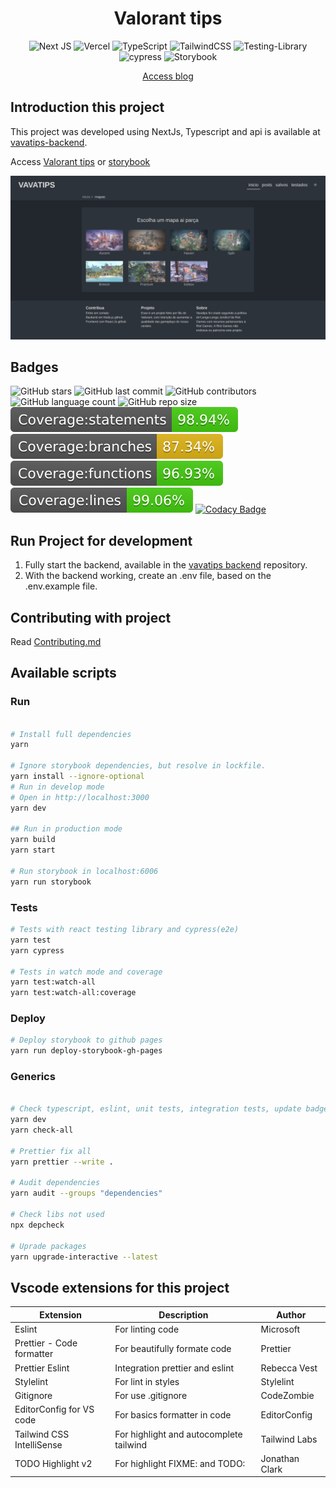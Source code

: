 <div align="center">

# Valorant tips

![Next JS](https://img.shields.io/badge/Next-black?style=for-the-badge&logo=next.js&logoColor=white)
![Vercel](https://img.shields.io/badge/vercel-%23000000.svg?style=for-the-badge&logo=vercel&logoColor=white)
![TypeScript](https://img.shields.io/badge/typescript-%23007ACC.svg?style=for-the-badge&logo=typescript&logoColor=white)
![TailwindCSS](https://img.shields.io/badge/tailwindcss-%2338B2AC.svg?style=for-the-badge&logo=tailwind-css&logoColor=white)
![Testing-Library](https://img.shields.io/badge/-TestingLibrary-%23E33332?style=for-the-badge&logo=testing-library&logoColor=white)
![cypress](https://img.shields.io/badge/-cypress-%23E5E5E5?style=for-the-badge&logo=cypress&logoColor=058a5e)
![Storybook](https://cdn.jsdelivr.net/gh/storybookjs/brand@main/badge/badge-storybook.svg)
  
  <a href="https://valorant-tips.vercel.app/" target="blank">Access blog</a>
</div>

## Introduction this project
This project was developed using NextJs, Typescript and api is available at [vavatips-backend](https://github.com/gabrielogregorio/valorant-tips-api).

Access [Valorant tips](https://valorant-tips.vercel.app/) or [storybook](https://gabrielogregorio.github.io/valorant-tips/)

![](public/home.png)
## Badges

![GitHub stars](https://img.shields.io/github/stars/gabrielogregorio/vavatips-frontend)
![GitHub last commit](https://img.shields.io/github/last-commit/gabrielogregorio/vavatips-frontend?style=flat-square)
![GitHub contributors](https://img.shields.io/github/contributors/gabrielogregorio/vavatips-frontend)
![GitHub language count](https://img.shields.io/github/languages/count/gabrielogregorio/vavatips-frontend)
![GitHub repo size](https://img.shields.io/github/repo-size/gabrielogregorio/vavatips-frontend) ![statements](./coverage/badge-statements.svg) ![branchs](./coverage/badge-branches.svg) ![functions](./coverage/badge-functions.svg) ![lines](./coverage/badge-lines.svg) [![Codacy Badge](https://app.codacy.com/project/badge/Grade/aa7397922b484be6943daaa86f16f919)](https://www.codacy.com/gh/gabrielogregorio/valorant-tips/dashboard?utm_source=github.com&amp;utm_medium=referral&amp;utm_content=gabrielogregorio/valorant-tips&amp;utm_campaign=Badge_Grade)

## Run Project for development

1.  Fully start the backend, available in the [vavatips backend](https://github.com/gabrielogregorio/vavatips-backend) repository.
2.  With the backend working, create an .env file, based on the .env.example file.

## Contributing with project

Read [Contributing.md](CONTRIBUTING.md)

## Available scripts

### Run
```bash

# Install full dependencies
yarn

# Ignore storybook dependencies, but resolve in lockfile.
yarn install --ignore-optional
# Run in develop mode
# Open in http://localhost:3000
yarn dev

## Run in production mode
yarn build
yarn start

# Run storybook in localhost:6006
yarn run storybook
```

### Tests
```bash
# Tests with react testing library and cypress(e2e)
yarn test
yarn cypress

# Tests in watch mode and coverage
yarn test:watch-all
yarn test:watch-all:coverage

```

### Deploy

```bash
# Deploy storybook to github pages
yarn run deploy-storybook-gh-pages
```

### Generics

```bash

# Check typescript, eslint, unit tests, integration tests, update badges, e2e tests and audit production
yarn dev
yarn check-all

# Prettier fix all
yarn prettier --write .

# Audit dependencies
yarn audit --groups "dependencies"

# Check libs not used
npx depcheck

# Uprade packages
yarn upgrade-interactive --latest
```
## Vscode extensions for this project

| Extension | Description | Author |
|-----------|--------|---------|
| Eslint  | For linting code | Microsoft |
| Prettier - Code formatter | For beautifully formate code | Prettier |
| Prettier Eslint  | Integration prettier and eslint | Rebecca Vest |
| Stylelint  | For lint in styles | Stylelint|
| Gitignore  | For use .gitignore | CodeZombie |
| EditorConfig for VS code | For basics formatter in code |  EditorConfig |
| Tailwind CSS IntelliSense | For highlight and autocomplete tailwind | Tailwind Labs |
| TODO Highlight v2 | For highlight FIXME: and TODO: | Jonathan Clark |
